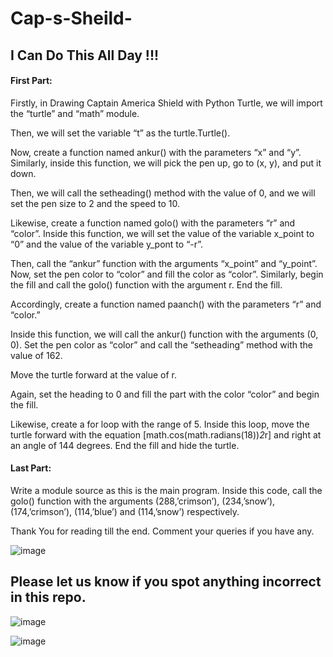 # Cap-s-Sheild-
## I Can Do This All Day !!!


#### First Part:
Firstly, in Drawing Captain America Shield with Python Turtle, we will import the “turtle” and “math” module. 

Then, we will set the variable “t” as the turtle.Turtle(). 

Now, create a function named ankur() with the parameters “x” and “y”. Similarly, inside this function, we will pick the pen up, go to (x, y), and put it down. 

Then, we will call the setheading() method with the value of 0, and we will set the pen size to 2 and the speed to 10.

Likewise, create a function named golo() with the parameters “r” and “color”. Inside this function, we will set the value of the variable x_point to “0” and the value of the variable y_pont to “-r”. 

Then, call the “ankur” function with the arguments “x_point” and “y_point”. Now, set the pen color to “color” and fill the color as “color”. Similarly, begin the fill and call the golo() function with the argument r. End the fill.

Accordingly, create a function named paanch() with the parameters “r” and “color.” 

Inside this function, we will call the ankur() function with the arguments (0, 0). Set the pen color as “color” and call the “setheading” method with the value of 162. 

Move the turtle forward at the value of r. 

Again, set the heading to 0 and fill the part with the color “color” and begin the fill. 

Likewise, create a for loop with the range of 5. Inside this loop, move the turtle forward with the equation [math.cos(math.radians(18))*2*r] and right at an angle of 144 degrees. End the fill and hide the turtle.

#### Last Part:
Write a module source as this is the main program. Inside this code, call the golo() function with the arguments (288,’crimson’), (234,’snow’), (174,’crimson’), (114,’blue’) and (114,’snow’) respectively.

Thank You for reading till the end. Comment your queries if you have any.

![image](https://user-images.githubusercontent.com/72465037/163440542-0b17dcbd-bebb-4f63-8b8b-ac4a099059cb.png)
 ## Please let us know if you spot anything incorrect in this repo.

![image](https://user-images.githubusercontent.com/72465037/163439139-01f6aa40-aece-42e5-81b2-378a48a13d3d.png)




![image](https://user-images.githubusercontent.com/72465037/163439504-3a3b1c48-5db7-4172-a9ad-bf822eec505e.png)

